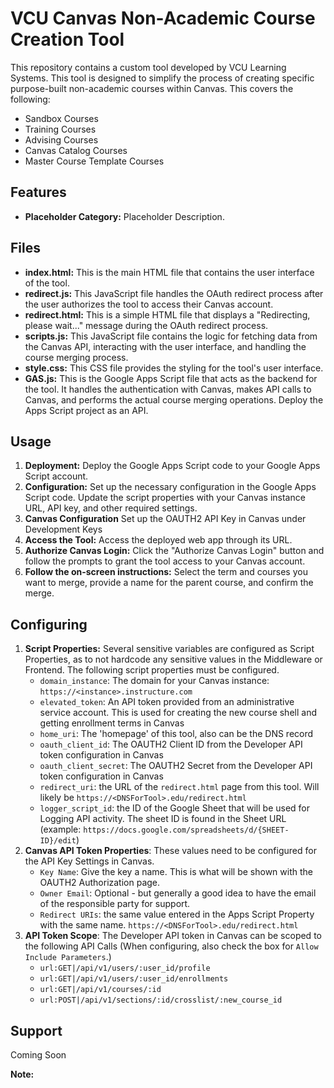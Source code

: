 
# VCU Canvas Non-Academic Course Creation Tool

This repository contains a custom tool developed by VCU Learning Systems. This tool is designed to simplify the process of creating specific purpose-built non-academic courses within Canvas. This covers the following: 

- Sandbox Courses
- Training Courses
- Advising Courses
- Canvas Catalog Courses
- Master Course Template Courses

## Features

- **Placeholder Category:** Placeholder Description. 


## Files

- **index.html:** This is the main HTML file that contains the user interface of the tool.
- **redirect.js:** This JavaScript file handles the OAuth redirect process after the user authorizes the tool to access their Canvas account.
- **redirect.html:** This is a simple HTML file that displays a "Redirecting, please wait..." message during the OAuth redirect process.
- **scripts.js:** This JavaScript file contains the logic for fetching data from the Canvas API, interacting with the user interface, and handling the course merging process.
- **style.css:** This CSS file provides the styling for the tool's user interface.
- **GAS.js:** This is the Google Apps Script file that acts as the backend for the tool. It handles the authentication with Canvas, makes API calls to Canvas, and performs the actual course merging operations. Deploy the Apps Script project as an API.

## Usage

1. **Deployment:** Deploy the Google Apps Script code to your Google Apps Script account.
2. **Configuration:** Set up the necessary configuration in the Google Apps Script code. Update the script properties with your Canvas instance URL, API key, and other required settings.
3. **Canvas Configuration** Set up the OAUTH2 API Key in Canvas under Development Keys
4. **Access the Tool:** Access the deployed web app through its URL.
5. **Authorize Canvas Login:**  Click the "Authorize Canvas Login" button and follow the prompts to grant the tool access to your Canvas account.
6. **Follow the on-screen instructions:** Select the term and courses you want to merge, provide a name for the parent course, and confirm the merge.

## Configuring 

1. **Script Properties:** Several sensitive variables are configured as Script Properties, as to not hardcode any sensitive values in the Middleware or Frontend. The following script properties must be configured.
    * `domain_instance`: The domain for your Canvas instance: `https://<instance>.instructure.com`
    * `elevated_token`: An API token provided from an administrative service account. This is used for creating the new course shell and getting enrollment terms in Canvas
    * `home_uri`: The 'homepage' of this tool, also can be the DNS record
    * `oauth_client_id`: The OAUTH2 Client ID from the Developer API token configuration in Canvas
    * `oauth_client_secret`: The OAUTH2 Secret from the Developer API token configuration in Canvas
    * `redirect_uri`: the URL of the `redirect.html` page from this tool. Will likely be `https://<DNSForTool>.edu/redirect.html`
    * `logger_script_id`: the ID of the Google Sheet that will be used for Logging API activity. The sheet ID is found in the Sheet URL (example: `https://docs.google.com/spreadsheets/d/{SHEET-ID}/edit`)
2. **Canvas API Token Properties**: These values need to be configured for the API Key Settings in Canvas. 
    * `Key Name`: Give the key a name. This is what will be shown with the OAUTH2 Authorization page.
    * `Owner Email`: Optional - but generally a good idea to have the email of the responsible party for support.
    * `Redirect URIs`: the same value entered in the Apps Script Property with the same name. `https://<DNSForTool>.edu/redirect.html`
3. **API Token Scope**: The Developer API token in Canvas can be scoped to the following API Calls (When configuring, also check the box for `Allow Include Parameters`.)
    * `url:GET|/api/v1/users/:user_id/profile`
    * `url:GET|/api/v1/users/:user_id/enrollments`
    * `url:GET|/api/v1/courses/:id`
    * `url:POST|/api/v1/sections/:id/crosslist/:new_course_id`

## Support 

Coming Soon

**Note:** 
